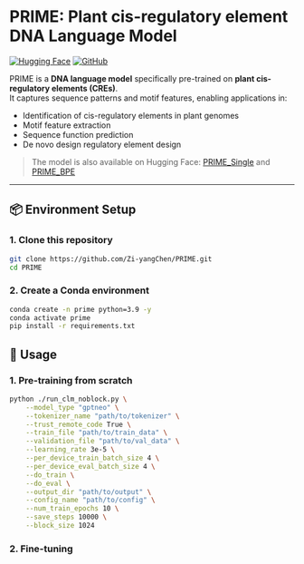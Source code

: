 # PRIME: Plant cis-regulatory element DNA Language Model

[![Hugging Face](https://img.shields.io/badge/HuggingFace-Model-yellow)](https://huggingface.co/username/your_model_name)
[![GitHub](https://img.shields.io/badge/GitHub-Repo-blue)](https://github.com/Zi-yangChen/PRIME)

PRIME is a **DNA language model** specifically pre-trained on **plant cis-regulatory elements (CREs)**.  
It captures sequence patterns and motif features, enabling applications in:
- Identification of cis-regulatory elements in plant genomes
- Motif feature extraction
- Sequence function prediction
- De novo design regulatory element design

> The model is also available on Hugging Face: [PRIME_Single](https://huggingface.co/Zi-yangChen/PRIME_Single) and [PRIME_BPE](https://huggingface.co/Zi-yangChen/PRIME_BPE)

---

## 📦 Environment Setup

### 1. Clone this repository
```bash
git clone https://github.com/Zi-yangChen/PRIME.git
cd PRIME
```

### 2. Create a Conda environment
```bash
conda create -n prime python=3.9 -y
conda activate prime
pip install -r requirements.txt
```

## 🚀 Usage

### 1. Pre-training from scratch
```bash
python ./run_clm_noblock.py \
    --model_type "gptneo" \
    --tokenizer_name "path/to/tokenizer" \
    --trust_remote_code True \
    --train_file "path/to/train_data" \
    --validation_file "path/to/val_data" \
    --learning_rate 3e-5 \
    --per_device_train_batch_size 4 \
    --per_device_eval_batch_size 4 \
    --do_train \
    --do_eval \
    --output_dir "path/to/output" \
    --config_name "path/to/config" \
    --num_train_epochs 10 \
    --save_steps 10000 \
    --block_size 1024
```

### 2. Fine-tuning


